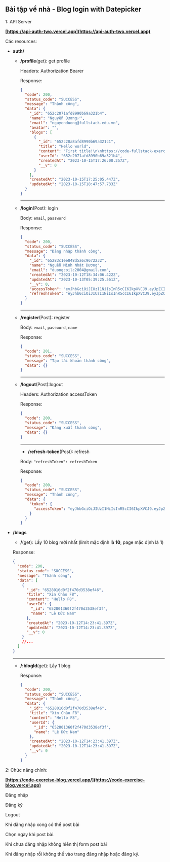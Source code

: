 ## Bài tập về nhà - Blog login with Datepicker

1: API Server

**[https://api-auth-two.vercel.app](https://api-auth-two.vercel.app)**

Các resources:

- **auth/**

  - **/profile**(get): get profile

    Headers: Authorization Bearer

    Response:

    ```json
    {
      "code": 200,
      "status_code": "SUCCESS",
      "message": "Thành công",
      "data": {
        "_id": "652c2071afd8990b69a321b4",
        "name": "Nguyễn Dương✅",
        "email": "nguyenduong@fullstack.edu.vn",
        "avatar": "",
        "blogs": [
          {
            "_id": "652c20a8afd8990b69a321c1",
            "title": "Hello world",
            "content": "First title!\n\nhttps://code-fullstack-exercise37.vercel.app\n\ndocument.write('1')",
            "userId": "652c2071afd8990b69a321b4",
            "createdAt": "2023-10-15T17:26:00.257Z",
            "__v": 0
          }
        ],
        "createdAt": "2023-10-15T17:25:05.447Z",
        "updatedAt": "2023-10-15T18:47:57.733Z"
      }
    }
    ```

    ***

  - **/login**(Post): login

    Body: `email`, `password`

    Response:

    ```json
    {
      "code": 200,
      "status_code": "SUCCESS",
      "message": "Đăng nhập thành công",
      "data": {
        "_id": "65283c1ee848d5a6c9672232",
        "name": "Nguễn Minh Nhật Dương",
        "email": "duongcoilc2004@gmail.com",
        "createdAt": "2023-10-12T18:34:06.422Z",
        "updatedAt": "2023-10-13T05:39:25.561Z",
        "__v": 0,
        "accessToken": "eyJhbGciOiJIUzI1NiIsInR5cCI6IkpXVCJ9.eyJpZCI6IjY1MjgzYzFlZTg0OGQ1YTZjOTY3MjIzMiIsImlhdCI6MTY5NzE3NjUxNCwiZXhwIjoxNjk3MTgwMTE0fQ.FmUqGebAYDpsAp2UQ_hVPZlld3qVgltL8Tog17yZTMI",
        "refreshToken": "eyJhbGciOiJIUzI1NiIsInR5cCI6IkpXVCJ9.eyJpZCI6IjY1MjgzYzFlZTg0OGQ1YTZjOTY3MjIzMiIsImlhdCI6MTY5NzE3NjUxNCwiZXhwIjoxNjk3MjYyOTE0fQ.VW3v8O7u1yN2zZ0OqM8E00INHXuG47z9mjzbBbprayg"
      }
    }
    ```

    ***

  - **/register**(Post): register

    Body: `email`, `password`, `name`

    Response:

    ```json
    {
      "code": 201,
      "status_code": "SUCCESS",
      "message": "Tạo tài khoản thành công",
      "data": {}
    }
    ```

    ***

  - **/logout**(Post):logout

    Headers: Authorization accessToken

    Response:

    ```json
    {
      "code": 200,
      "status_code": "SUCCESS",
      "message": "Đăng xuất thành công",
      "data": {}
    }
    ```

    ***

    - **/refresh-token**(Post): refresh

    Body: `"refreshToken": refreshToken`

    Response:

    ```json
    {
      "code": 200,
      "status_code": "SUCCESS",
      "message": "Thành công",
      "data": {
        "token": {
          "accessToken": "eyJhbGciOiJIUzI1NiIsInR5cCI6IkpXVCJ9.eyJpZCI6IjY1MjgzYzFlZTg0OGQ1YTZjOTY3MjIzMiIsImlhdCI6MTY5NzE3Njg3MCwiZXhwIjoxNjk3MTgwNDcwfQ.mRKnrXwSKk9GJmCbx88h4ruknoo4o_w_o02BXkp-Qfk"
        }
      }
    }
    ```

- **/blogs**

  - **/**(get): Lấy 10 blog mới nhất (limit mặc định là **10**, page mặc định là **1**)

  Response:

  ```json
  {
    "code": 200,
    "status_code": "SUCCESS",
    "message": "Thành công",
    "data": [
      {
        "_id": "6528016d0f2f470d3538ef46",
        "title": "Xin Chào F8",
        "content": "Hello F8",
        "userId": {
          "_id": "652801360f2f470d3538ef3f",
          "name": "Lê Đức Nam"
        },
        "createdAt": "2023-10-12T14:23:41.397Z",
        "updatedAt": "2023-10-12T14:23:41.397Z",
        "__v": 0
      }
      //...
    ]
  }
  ```

  ***

  - **/:blogId**(get): Lấy 1 blog

    Response:

    ```json
    {
      "code": 200,
      "status_code": "SUCCESS",
      "message": "Thành công",
      "data": {
        "_id": "6528016d0f2f470d3538ef46",
        "title": "Xin Chào F8",
        "content": "Hello F8",
        "userId": {
          "_id": "652801360f2f470d3538ef3f",
          "name": "Lê Đức Nam"
        },
        "createdAt": "2023-10-12T14:23:41.397Z",
        "updatedAt": "2023-10-12T14:23:41.397Z",
        "__v": 0
      }
    }
    ```

2: Chức năng chính:

**[https://code-exercise-blog.vercel.app/](https://code-exercise-blog.vercel.app)**

Đăng nhập

Đăng ký

Logout

Khi đăng nhập xong có thể post bài

Chọn ngày khi post bài.

Khi chưa đăng nhập không hiển thị form post bài

Khi đăng nhập rồi không thể vào trang đăng nhập hoặc đăng ký.

